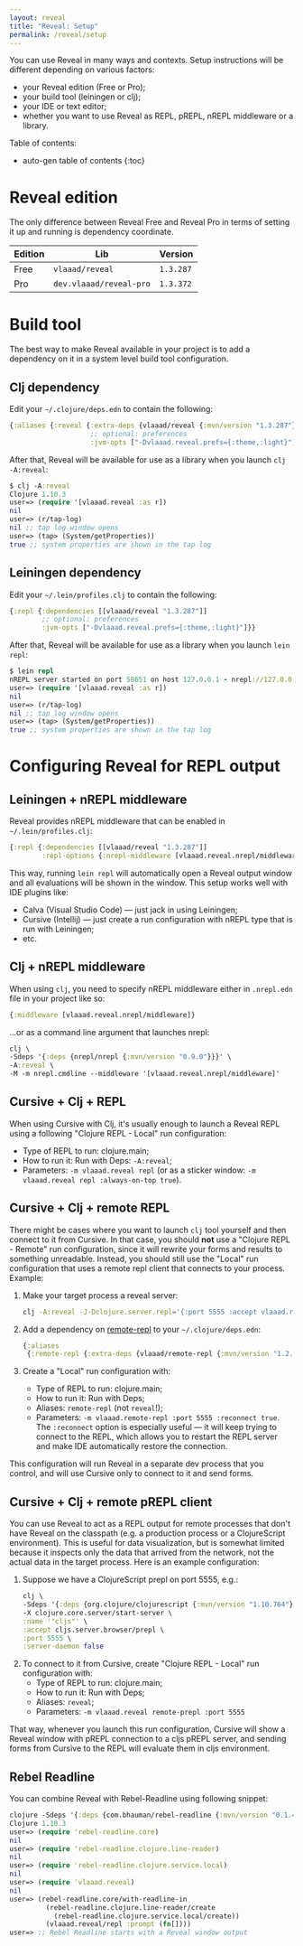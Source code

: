 ```yaml
---
layout: reveal
title: "Reveal: Setup"
permalink: /reveal/setup
---
```


You can use Reveal in many ways and contexts. Setup instructions will be different depending on various factors:
- your Reveal edition (Free or Pro);
- your build tool (leiningen or clj);
- your IDE or text editor;
- whether you want to use Reveal as REPL, pREPL, nREPL middleware or a library.

Table of contents:

* auto-gen table of contents
{:toc}

# Reveal edition

The only difference between Reveal Free and Reveal Pro in terms of setting it up and running is dependency coordinate.

| Edition | Lib                     | Version   |
|---------|-------------------------|-----------|
| Free    | `vlaaad/reveal`         | `1.3.287` |
| Pro     | `dev.vlaaad/reveal-pro` | `1.3.372` |

# Build tool

The best way to make Reveal available in your project is to add a dependency on it in a system level build tool configuration. 

## Clj dependency

Edit your `~/.clojure/deps.edn` to contain the following:

```clj
{:aliases {:reveal {:extra-deps {vlaaad/reveal {:mvn/version "1.3.287"}}
                    ;; optional: preferences
                    :jvm-opts ["-Dvlaaad.reveal.prefs={:theme,:light}"]}}}
```
After that, Reveal will be available for use as a library when you launch `clj -A:reveal`:
```clj
$ clj -A:reveal
Clojure 1.10.3
user=> (require '[vlaaad.reveal :as r])
nil
user=> (r/tap-log)
nil ;; tap log window opens
user=> (tap> (System/getProperties))
true ;; system properties are shown in the tap log
```

## Leiningen dependency

Edit your `~/.lein/profiles.clj` to contain the following:

```clj
{:repl {:dependencies [[vlaaad/reveal "1.3.287"]]
        ;; optional: preferences
        :jvm-opts ["-Dvlaaad.reveal.prefs={:theme,:light}"]}}
```
After that, Reveal will be available for use as a library when you launch `lein repl`:
```clj
$ lein repl
nREPL server started on port 58651 on host 127.0.0.1 - nrepl://127.0.0.1:58651
user=> (require '[vlaaad.reveal :as r])
nil
user=> (r/tap-log)
nil ;; tap log window opens
user=> (tap> (System/getProperties))
true ;; system properties are shown in the tap log
```

# Configuring Reveal for REPL output

## Leiningen + nREPL middleware

Reveal provides nREPL middleware that can be enabled in `~/.lein/profiles.clj`: 
```clj
{:repl {:dependencies [[vlaaad/reveal "1.3.287"]]
        :repl-options {:nrepl-middleware [vlaaad.reveal.nrepl/middleware]}}}
```
This way, running `lein repl` will automatically open a Reveal output window and all evaluations will be shown in the window. This setup works well with IDE plugins like:
- Calva (Visual Studio Code) — just jack in using Leiningen;
- Cursive (Intellij) — just create a run configuration with nREPL type that is run with Leiningen;
- etc.

## Clj + nREPL middleware

When using `clj`, you need to specify nREPL middleware either in `.nrepl.edn` file in your project like so:
```clj
{:middleware [vlaaad.reveal.nrepl/middleware]}
```
...or as a command line argument that launches nrepl:
```clj 
clj \
-Sdeps '{:deps {nrepl/nrepl {:mvn/version "0.9.0"}}}' \
-A:reveal \
-M -m nrepl.cmdline --middleware '[vlaaad.reveal.nrepl/middleware]'
```

## Cursive + Clj + REPL

When using Cursive with Clj, it's usually enough to launch a Reveal REPL using a following "Clojure REPL - Local" run configuration:
- Type of REPL to run: clojure.main;
- How to run it: Run with Deps: `-A:reveal`;
- Parameters: `-m vlaaad.reveal repl` (or as a sticker window: `-m vlaaad.reveal repl :always-on-top true`).

## Cursive + Clj + remote REPL

There might be cases where you want to launch `clj` tool yourself and then connect to it from Cursive. In that case, you should **not** use a "Clojure REPL - Remote" run configuration, since it will rewrite your forms and results to something unreadable. Instead, you should still use the "Local" run configuration that uses a remote repl client that connects to your process. Example:

1. Make your target process a reveal server:

   ```sh
   clj -A:reveal -J-Dclojure.server.repl='{:port 5555 :accept vlaaad.reveal/repl :args [:always-on-top true]}'
   ```
2. Add a dependency on [remote-repl](https://github.com/vlaaad/remote-repl) to your `~/.clojure/deps.edn`:

   ```clj
   {:aliases
    {:remote-repl {:extra-deps {vlaaad/remote-repl {:mvn/version "1.2.12"}}}}}
   ```
3. Create a "Local" run configuration with:
   - Type of REPL to run: clojure.main;
   - How to run it: Run with Deps;
   - Aliases: `remote-repl` (not `reveal`!);
   - Parameters: `-m vlaaad.remote-repl :port 5555 :reconnect true`. The `:reconnect` option is especially useful — it will keep trying to connect to the REPL, which allows you to restart the REPL server and make IDE automatically restore the connection.

This configuration will run Reveal in a separate dev process that you control, and will use Cursive only to connect to it and send forms. 

## Cursive + Clj + remote pREPL client

You can use Reveal to act as a REPL output for remote processes that don't have Reveal on the classpath (e.g. a production process or a ClojureScript environment). This is useful for data visualization, but is somewhat limited because it inspects only the data that arrived from the network, not the actual data in the target process. Here is an example configuration:

1. Suppose we have a ClojureScript prepl on port 5555, e.g.:
   ```clj
   clj \
   -Sdeps '{:deps {org.clojure/clojurescript {:mvn/version "1.10.764"}}}' \
   -X clojure.core.server/start-server \
   :name '"cljs"' \
   :accept cljs.server.browser/prepl \
   :port 5555 \
   :server-daemon false
   ```
2. To connect to it from Cursive, create "Clojure REPL - Local" run configuration with:
   - Type of REPL to run: clojure.main;
   - How to run it: Run with Deps;
   - Aliases: `reveal`;
   - Parameters: `-m vlaaad.reveal remote-prepl :port 5555`

That way, whenever you launch this run configuration, Cursive will show a Reveal window with pREPL connection to a cljs pREPL server, and sending forms from Cursive to the REPL will evaluate them in cljs environment.

## Rebel Readline

You can combine Reveal with Rebel-Readline using following snippet:
```clj
clojure -Sdeps '{:deps {com.bhauman/rebel-readline {:mvn/version "0.1.4"}}}' -A:reveal
Clojure 1.10.3
user=> (require 'rebel-readline.core)
nil
user=> (require 'rebel-readline.clojure.line-reader)
nil
user=> (require 'rebel-readline.clojure.service.local)
nil
user=> (require 'vlaaad.reveal)
nil
user=> (rebel-readline.core/with-readline-in
         (rebel-readline.clojure.line-reader/create
           (rebel-readline.clojure.service.local/create))
         (vlaaad.reveal/repl :prompt (fn[])))
user=> ;; Rebel Readline starts with a Reveal window output
```
